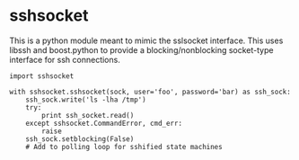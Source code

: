 # sshsocket
This is a python module meant to mimic the sslsocket interface. This uses libssh and boost.python
to provide a blocking/nonblocking socket-type interface for ssh connections.
```
import sshsocket

with sshsocket.sshsocket(sock, user='foo', password='bar) as ssh_sock:
    ssh_sock.write('ls -lha /tmp')
    try:
        print ssh_socket.read()
    except sshsocket.CommandError, cmd_err:
        raise
    ssh_sock.setblocking(False)
    # Add to polling loop for sshified state machines
```
